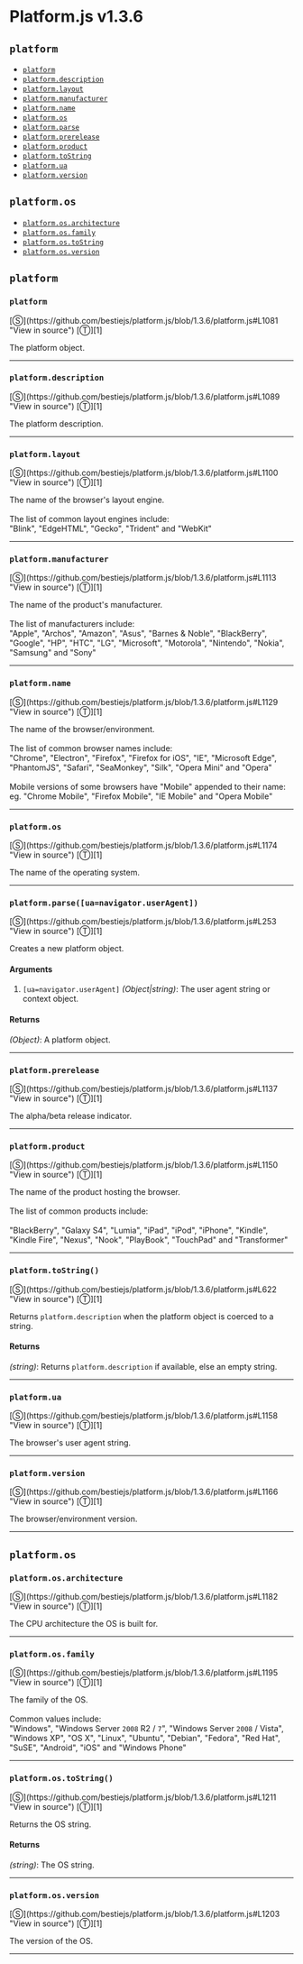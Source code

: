 # Platform.js v1.3.6

<!-- div class="toc-container" -->

<!-- div -->

## `platform`
* <a href="#platform">`platform`</a>
* <a href="#platformdescription">`platform.description`</a>
* <a href="#platformlayout">`platform.layout`</a>
* <a href="#platformmanufacturer">`platform.manufacturer`</a>
* <a href="#platformname">`platform.name`</a>
* <a href="#platformos">`platform.os`</a>
* <a href="#platformparseuanavigatoruseragent">`platform.parse`</a>
* <a href="#platformprerelease">`platform.prerelease`</a>
* <a href="#platformproduct">`platform.product`</a>
* <a href="#platformtostring">`platform.toString`</a>
* <a href="#platformua">`platform.ua`</a>
* <a href="#platformversion">`platform.version`</a>

<!-- /div -->

<!-- div -->

## `platform.os`
* <a href="#platformosarchitecture">`platform.os.architecture`</a>
* <a href="#platformosfamily">`platform.os.family`</a>
* <a href="#platformostostring">`platform.os.toString`</a>
* <a href="#platformosversion">`platform.os.version`</a>

<!-- /div -->

<!-- /div -->

<!-- div class="doc-container" -->

<!-- div -->

## `platform`

<!-- div -->

<h3 id="platform"><code>platform</code></h3>
[&#x24C8;](https://github.com/bestiejs/platform.js/blob/1.3.6/platform.js#L1081 "View in source") [&#x24C9;][1]

The platform object.

---

<!-- /div -->

<!-- div -->

<h3 id="platformdescription"><code>platform.description</code></h3>
[&#x24C8;](https://github.com/bestiejs/platform.js/blob/1.3.6/platform.js#L1089 "View in source") [&#x24C9;][1]

The platform description.

---

<!-- /div -->

<!-- div -->

<h3 id="platformlayout"><code>platform.layout</code></h3>
[&#x24C8;](https://github.com/bestiejs/platform.js/blob/1.3.6/platform.js#L1100 "View in source") [&#x24C9;][1]

The name of the browser's layout engine.
<br>
<br>
The list of common layout engines include:<br>
"Blink", "EdgeHTML", "Gecko", "Trident" and "WebKit"

---

<!-- /div -->

<!-- div -->

<h3 id="platformmanufacturer"><code>platform.manufacturer</code></h3>
[&#x24C8;](https://github.com/bestiejs/platform.js/blob/1.3.6/platform.js#L1113 "View in source") [&#x24C9;][1]

The name of the product's manufacturer.
<br>
<br>
The list of manufacturers include:<br>
"Apple", "Archos", "Amazon", "Asus", "Barnes & Noble", "BlackBerry",
"Google", "HP", "HTC", "LG", "Microsoft", "Motorola", "Nintendo",
"Nokia", "Samsung" and "Sony"

---

<!-- /div -->

<!-- div -->

<h3 id="platformname"><code>platform.name</code></h3>
[&#x24C8;](https://github.com/bestiejs/platform.js/blob/1.3.6/platform.js#L1129 "View in source") [&#x24C9;][1]

The name of the browser/environment.
<br>
<br>
The list of common browser names include:<br>
"Chrome", "Electron", "Firefox", "Firefox for iOS", "IE",
"Microsoft Edge", "PhantomJS", "Safari", "SeaMonkey", "Silk",
"Opera Mini" and "Opera"
<br>
<br>
Mobile versions of some browsers have "Mobile" appended to their name:<br>
eg. "Chrome Mobile", "Firefox Mobile", "IE Mobile" and "Opera Mobile"

---

<!-- /div -->

<!-- div -->

<h3 id="platformos"><code>platform.os</code></h3>
[&#x24C8;](https://github.com/bestiejs/platform.js/blob/1.3.6/platform.js#L1174 "View in source") [&#x24C9;][1]

The name of the operating system.

---

<!-- /div -->

<!-- div -->

<h3 id="platformparseuanavigatoruseragent"><code>platform.parse([ua=navigator.userAgent])</code></h3>
[&#x24C8;](https://github.com/bestiejs/platform.js/blob/1.3.6/platform.js#L253 "View in source") [&#x24C9;][1]

Creates a new platform object.

#### Arguments
1. `[ua=navigator.userAgent]` *(Object|string)*: The user agent string or context object.

#### Returns
*(Object)*: A platform object.

---

<!-- /div -->

<!-- div -->

<h3 id="platformprerelease"><code>platform.prerelease</code></h3>
[&#x24C8;](https://github.com/bestiejs/platform.js/blob/1.3.6/platform.js#L1137 "View in source") [&#x24C9;][1]

The alpha/beta release indicator.

---

<!-- /div -->

<!-- div -->

<h3 id="platformproduct"><code>platform.product</code></h3>
[&#x24C8;](https://github.com/bestiejs/platform.js/blob/1.3.6/platform.js#L1150 "View in source") [&#x24C9;][1]

The name of the product hosting the browser.
<br>
<br>
The list of common products include:
<br>
<br>
"BlackBerry", "Galaxy S4", "Lumia", "iPad", "iPod", "iPhone", "Kindle",
"Kindle Fire", "Nexus", "Nook", "PlayBook", "TouchPad" and "Transformer"

---

<!-- /div -->

<!-- div -->

<h3 id="platformtostring"><code>platform.toString()</code></h3>
[&#x24C8;](https://github.com/bestiejs/platform.js/blob/1.3.6/platform.js#L622 "View in source") [&#x24C9;][1]

Returns `platform.description` when the platform object is coerced to a string.

#### Returns
*(string)*: Returns `platform.description` if available, else an empty string.

---

<!-- /div -->

<!-- div -->

<h3 id="platformua"><code>platform.ua</code></h3>
[&#x24C8;](https://github.com/bestiejs/platform.js/blob/1.3.6/platform.js#L1158 "View in source") [&#x24C9;][1]

The browser's user agent string.

---

<!-- /div -->

<!-- div -->

<h3 id="platformversion"><code>platform.version</code></h3>
[&#x24C8;](https://github.com/bestiejs/platform.js/blob/1.3.6/platform.js#L1166 "View in source") [&#x24C9;][1]

The browser/environment version.

---

<!-- /div -->

<!-- /div -->

<!-- div -->

## `platform.os`

<!-- div -->

<h3 id="platformosarchitecture"><code>platform.os.architecture</code></h3>
[&#x24C8;](https://github.com/bestiejs/platform.js/blob/1.3.6/platform.js#L1182 "View in source") [&#x24C9;][1]

The CPU architecture the OS is built for.

---

<!-- /div -->

<!-- div -->

<h3 id="platformosfamily"><code>platform.os.family</code></h3>
[&#x24C8;](https://github.com/bestiejs/platform.js/blob/1.3.6/platform.js#L1195 "View in source") [&#x24C9;][1]

The family of the OS.
<br>
<br>
Common values include:<br>
"Windows", "Windows Server `2008` R2 / `7`", "Windows Server `2008` / Vista",
"Windows XP", "OS X", "Linux", "Ubuntu", "Debian", "Fedora", "Red Hat",
"SuSE", "Android", "iOS" and "Windows Phone"

---

<!-- /div -->

<!-- div -->

<h3 id="platformostostring"><code>platform.os.toString()</code></h3>
[&#x24C8;](https://github.com/bestiejs/platform.js/blob/1.3.6/platform.js#L1211 "View in source") [&#x24C9;][1]

Returns the OS string.

#### Returns
*(string)*: The OS string.

---

<!-- /div -->

<!-- div -->

<h3 id="platformosversion"><code>platform.os.version</code></h3>
[&#x24C8;](https://github.com/bestiejs/platform.js/blob/1.3.6/platform.js#L1203 "View in source") [&#x24C9;][1]

The version of the OS.

---

<!-- /div -->

<!-- /div -->

<!-- /div -->

 [1]: #platform "Jump back to the TOC."
